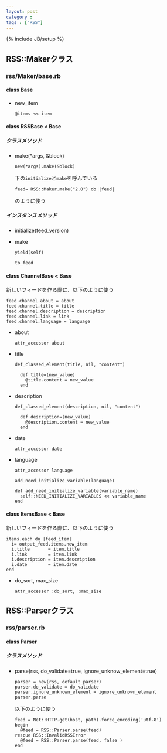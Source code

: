 ```yaml
---
layout: post
category : 
tags : ["RSS"]
---
```

{% include JB/setup %}

## RSS::Makerクラス
### rss/Maker/base.rb
#### class Base
- new_item

	`@items << item`

#### class RSSBase < Base
##### クラスメソッド
- make(*args, &block)

	`new(*args).make(&block)`
	
	下の`initialize`と`make`を呼んでいる
	
	`feed= RSS::Maker.make("2.0") do |feed|`
	
	のように使う

##### インスタンスメソッド
- initialize(feed_version)
- make

	`yield(self)`
	
	`to_feed`

#### class ChannelBase < Base

新しいフィードを作る際に、以下のように使う

    feed.channel.about = about
    feed.channel.title = title
    feed.channel.description = description
    feed.channel.link = link
    feed.channel.language = language

- about

	`attr_accessor about`

- title

	`def_classed_element(title, nil, "content")`
	
	    def title=(new_value)
    	  @title.content = new_value
    	end
	
- description

	`def_classed_element(description, nil, "content")`

	    def description=(new_value)
    	  @description.content = new_value
    	end

- date

	`attr_accessor date`
	
- language

	`attr_accessor language`
	
	`add_need_initialize_variable(language)`
	
	  def add_need_initialize_variable(variable_name)
	    self::NEED_INITIALIZE_VARIABLES << variable_name
	  end

#### class ItemsBase < Base

新しいフィードを作る際に、以下のように使う

    items.each do |feed_item|
      i= output_feed.items.new_item
      i.title       = item.title
      i.link        = item.link
      i.description = item.description
      i.date        = item.date
    end

- do_sort, max_size

	`attr_accessor :do_sort, :max_size`

## RSS::Parserクラス
### rss/parser.rb
#### class Parser
##### クラスメソッド
- parse(rss, do_validate=true, ignore_unknow_element=true)

      parser = new(rss, default_parser)
      parser.do_validate = do_validate
      parser.ignore_unknown_element = ignore_unknown_element
      parser.parse

	以下のように使う
	
	  feed = Net::HTTP.get(host, path).force_encoding('utf-8')
	  begin
        @feed = RSS::Parser.parse(feed)
      rescue RSS::InvalidRSSError
        @feed = RSS::Parser.parse(feed, false )
      end